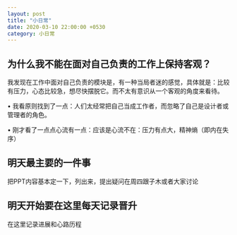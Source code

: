 ```yaml
---
layout: post
title: "小日常"
date: 2020-03-10 22:00:00 +0530
category: 小日常
---
```


## 为什么我不能在面对自己负责的工作上保持客观？

我发现在工作中面对自己负责的模块是，有一种当局者迷的感觉，具体就是：比较有压力，心态比较急，想尽快摆脱它。而不太有意识从一个客观的角度来看待。

• 我看原则找到了一点：人们太经常把自己当成工作者，而忽略了自己是设计者或管理者的角色。

• 刚才看了一点点心流有一点：应该是心流不在：压力有点大，精神熵（即内在失序）

## 明天最主要的一件事

把PPT内容基本定一下，列出来，提出疑问在周四跟子木或者大家讨论

## 明天开始要在这里每天记录晋升

在这里记录进展和心路历程

